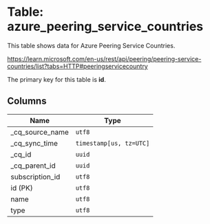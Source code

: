 # Table: azure_peering_service_countries

This table shows data for Azure Peering Service Countries.

https://learn.microsoft.com/en-us/rest/api/peering/peering-service-countries/list?tabs=HTTP#peeringservicecountry

The primary key for this table is **id**.

## Columns

| Name          | Type          |
| ------------- | ------------- |
|_cq_source_name|`utf8`|
|_cq_sync_time|`timestamp[us, tz=UTC]`|
|_cq_id|`uuid`|
|_cq_parent_id|`uuid`|
|subscription_id|`utf8`|
|id (PK)|`utf8`|
|name|`utf8`|
|type|`utf8`|